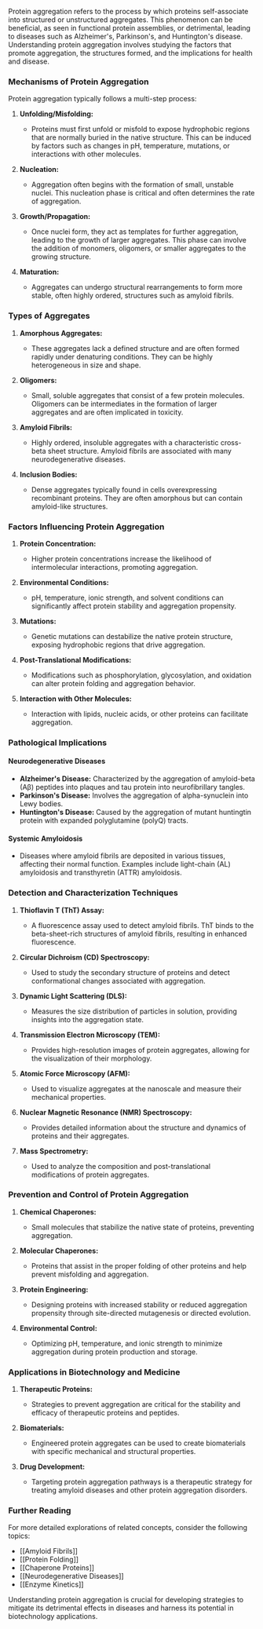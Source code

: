 Protein aggregation refers to the process by which proteins self-associate into structured or unstructured aggregates. This phenomenon can be beneficial, as seen in functional protein assemblies, or detrimental, leading to diseases such as Alzheimer's, Parkinson's, and Huntington's disease. Understanding protein aggregation involves studying the factors that promote aggregation, the structures formed, and the implications for health and disease.

### Mechanisms of Protein Aggregation

Protein aggregation typically follows a multi-step process:

1. **Unfolding/Misfolding:**
   - Proteins must first unfold or misfold to expose hydrophobic regions that are normally buried in the native structure. This can be induced by factors such as changes in pH, temperature, mutations, or interactions with other molecules.

2. **Nucleation:**
   - Aggregation often begins with the formation of small, unstable nuclei. This nucleation phase is critical and often determines the rate of aggregation.

3. **Growth/Propagation:**
   - Once nuclei form, they act as templates for further aggregation, leading to the growth of larger aggregates. This phase can involve the addition of monomers, oligomers, or smaller aggregates to the growing structure.

4. **Maturation:**
   - Aggregates can undergo structural rearrangements to form more stable, often highly ordered, structures such as amyloid fibrils.

### Types of Aggregates

1. **Amorphous Aggregates:**
   - These aggregates lack a defined structure and are often formed rapidly under denaturing conditions. They can be highly heterogeneous in size and shape.

2. **Oligomers:**
   - Small, soluble aggregates that consist of a few protein molecules. Oligomers can be intermediates in the formation of larger aggregates and are often implicated in toxicity.

3. **Amyloid Fibrils:**
   - Highly ordered, insoluble aggregates with a characteristic cross-beta sheet structure. Amyloid fibrils are associated with many neurodegenerative diseases.

4. **Inclusion Bodies:**
   - Dense aggregates typically found in cells overexpressing recombinant proteins. They are often amorphous but can contain amyloid-like structures.

### Factors Influencing Protein Aggregation

1. **Protein Concentration:**
   - Higher protein concentrations increase the likelihood of intermolecular interactions, promoting aggregation.

2. **Environmental Conditions:**
   - pH, temperature, ionic strength, and solvent conditions can significantly affect protein stability and aggregation propensity.

3. **Mutations:**
   - Genetic mutations can destabilize the native protein structure, exposing hydrophobic regions that drive aggregation.

4. **Post-Translational Modifications:**
   - Modifications such as phosphorylation, glycosylation, and oxidation can alter protein folding and aggregation behavior.

5. **Interaction with Other Molecules:**
   - Interaction with lipids, nucleic acids, or other proteins can facilitate aggregation.

### Pathological Implications

#### Neurodegenerative Diseases
- **Alzheimer's Disease:** Characterized by the aggregation of amyloid-beta (Aβ) peptides into plaques and tau protein into neurofibrillary tangles.
- **Parkinson's Disease:** Involves the aggregation of alpha-synuclein into Lewy bodies.
- **Huntington's Disease:** Caused by the aggregation of mutant huntingtin protein with expanded polyglutamine (polyQ) tracts.

#### Systemic Amyloidosis
- Diseases where amyloid fibrils are deposited in various tissues, affecting their normal function. Examples include light-chain (AL) amyloidosis and transthyretin (ATTR) amyloidosis.

### Detection and Characterization Techniques

1. **Thioflavin T (ThT) Assay:**
   - A fluorescence assay used to detect amyloid fibrils. ThT binds to the beta-sheet-rich structures of amyloid fibrils, resulting in enhanced fluorescence.

2. **Circular Dichroism (CD) Spectroscopy:**
   - Used to study the secondary structure of proteins and detect conformational changes associated with aggregation.

3. **Dynamic Light Scattering (DLS):**
   - Measures the size distribution of particles in solution, providing insights into the aggregation state.

4. **Transmission Electron Microscopy (TEM):**
   - Provides high-resolution images of protein aggregates, allowing for the visualization of their morphology.

5. **Atomic Force Microscopy (AFM):**
   - Used to visualize aggregates at the nanoscale and measure their mechanical properties.

6. **Nuclear Magnetic Resonance (NMR) Spectroscopy:**
   - Provides detailed information about the structure and dynamics of proteins and their aggregates.

7. **Mass Spectrometry:**
   - Used to analyze the composition and post-translational modifications of protein aggregates.

### Prevention and Control of Protein Aggregation

1. **Chemical Chaperones:**
   - Small molecules that stabilize the native state of proteins, preventing aggregation.

2. **Molecular Chaperones:**
   - Proteins that assist in the proper folding of other proteins and help prevent misfolding and aggregation.

3. **Protein Engineering:**
   - Designing proteins with increased stability or reduced aggregation propensity through site-directed mutagenesis or directed evolution.

4. **Environmental Control:**
   - Optimizing pH, temperature, and ionic strength to minimize aggregation during protein production and storage.

### Applications in Biotechnology and Medicine

1. **Therapeutic Proteins:**
   - Strategies to prevent aggregation are critical for the stability and efficacy of therapeutic proteins and peptides.

2. **Biomaterials:**
   - Engineered protein aggregates can be used to create biomaterials with specific mechanical and structural properties.

3. **Drug Development:**
   - Targeting protein aggregation pathways is a therapeutic strategy for treating amyloid diseases and other protein aggregation disorders.

### Further Reading

For more detailed explorations of related concepts, consider the following topics:
- [[Amyloid Fibrils]]
- [[Protein Folding]]
- [[Chaperone Proteins]]
- [[Neurodegenerative Diseases]]
- [[Enzyme Kinetics]]

Understanding protein aggregation is crucial for developing strategies to mitigate its detrimental effects in diseases and harness its potential in biotechnology applications.